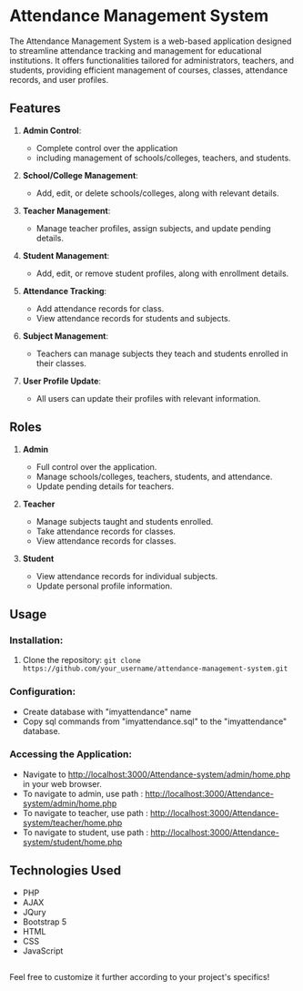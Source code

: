 # Attendance Management System

The Attendance Management System is a web-based application designed to streamline attendance tracking and management for educational institutions. It offers functionalities tailored for administrators, teachers, and students, providing efficient management of courses, classes, attendance records, and user profiles.

## Features
1. **Admin Control**:
   - Complete control over the application
   -  including management of schools/colleges, teachers, and students.

3. **School/College Management**:
   - Add, edit, or delete schools/colleges, along with relevant details.

4. **Teacher Management**:
   - Manage teacher profiles, assign subjects, and update pending details.

5. **Student Management**:
   - Add, edit, or remove student profiles, along with enrollment details.

6. **Attendance Tracking**:
   - Add attendance records for class.
   - View attendance records for students and subjects.

8. **Subject Management**:
   - Teachers can manage subjects they teach and students enrolled in their classes.

9. **User Profile Update**:
   - All users can update their profiles with relevant information.


## Roles

1. **Admin**
   - Full control over the application.
   - Manage schools/colleges, teachers, students, and attendance.
   - Update pending details for teachers.

2. **Teacher**
   - Manage subjects taught and students enrolled.
   - Take attendance records for classes.
   - View attendance records for classes.

3. **Student**
   - View attendance records for individual subjects.
   - Update personal profile information.

## Usage

### Installation:
1. Clone the repository: `git clone https://github.com/your_username/attendance-management-system.git`

### Configuration:
- Create database with "imyattendance" name
- Copy sql commands from "imyattendance.sql" to the "imyattendance" database.


### Accessing the Application:
- Navigate to [http://localhost:3000/Attendance-system/admin/home.php](http://localhost:3000/Attendance-system/admin/home.php) in your web browser.
- To navigate to admin, use path : [http://localhost:3000/Attendance-system/admin/home.php](http://localhost:3000/Attendance-system/admin/home.php)
- To navigate to teacher, use path : [http://localhost:3000/Attendance-system/teacher/home.php](http://localhost:3000/Attendance-system/teacher/home.php)
- To navigate to student, use path : [http://localhost:3000/Attendance-system/student/home.php](http://localhost:3000/Attendance-system/student/home.php)

## Technologies Used

- PHP
- AJAX
- JQury
- Bootstrap 5
- HTML
- CSS
- JavaScript

##

Feel free to customize it further according to your project's specifics!
